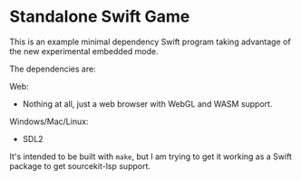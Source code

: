 #  Standalone Swift Game

This is an example minimal dependency Swift program taking advantage of the new
experimental embedded mode.

The dependencies are:

Web:
- Nothing at all, just a web browser with WebGL and WASM support.

Windows/Mac/Linux:
- SDL2

It's intended to be built with `make`, but I am trying to get it working
as a Swift package to get sourcekit-lsp support.
